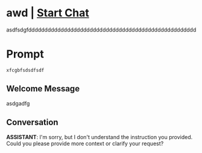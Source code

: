 

# awd | [Start Chat](https://gptcall.net/chat.html?data=%7B%22contact%22%3A%7B%22id%22%3A%22aZwG740ROfk4_jDRtRQmg%22%2C%22flow%22%3Atrue%7D%7D)
asdfsdgfdddddddddddddddddddddddddddddddddddddddddddddddddddd

# Prompt

```
xfcgbfsdsdfsdf
```

## Welcome Message
asdgadfg

## Conversation

**ASSISTANT**: I'm sorry, but I don't understand the instruction you provided. Could you please provide more context or clarify your request?

